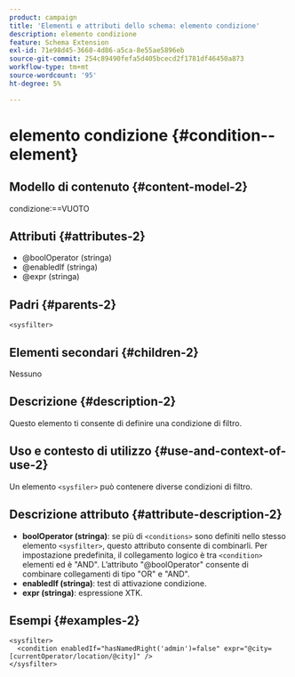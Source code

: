```yaml
---
product: campaign
title: 'Elementi e attributi dello schema: elemento condizione'
description: elemento condizione
feature: Schema Extension
exl-id: 71e98d45-3660-4d86-a5ca-8e55ae5896eb
source-git-commit: 254c89490fefa5d405bcecd2f1781df46450a873
workflow-type: tm+mt
source-wordcount: '95'
ht-degree: 5%

---
```


# elemento condizione {#condition--element}


## Modello di contenuto {#content-model-2}

condizione:==VUOTO

## Attributi {#attributes-2}

* @boolOperator (stringa)
* @enabledIf (stringa)
* @expr (stringa)

## Padri {#parents-2}

`<sysfilter>`

## Elementi secondari {#children-2}

Nessuno

## Descrizione {#description-2}

Questo elemento ti consente di definire una condizione di filtro.

## Uso e contesto di utilizzo {#use-and-context-of-use-2}

Un elemento `<sysfiler>` può contenere diverse condizioni di filtro.

## Descrizione attributo {#attribute-description-2}

* **boolOperator (stringa)**: se più di `<conditions>` sono definiti nello stesso elemento `<sysfilter>`, questo attributo consente di combinarli. Per impostazione predefinita, il collegamento logico è tra `<condition>` elementi ed è &quot;AND&quot;. L’attributo &quot;@boolOperator&quot; consente di combinare collegamenti di tipo &quot;OR&quot; e &quot;AND&quot;.
* **enabledIf (stringa)**: test di attivazione condizione.
* **expr (stringa)**: espressione XTK.

## Esempi {#examples-2}

```
<sysfilter>
  <condition enabledIf="hasNamedRight('admin')=false" expr="@city=[currentOperator/location/@city]" />
</sysfilter>
```
